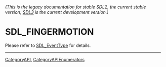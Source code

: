 ###### (This is the legacy documentation for stable SDL2, the current stable version; [SDL3](https://wiki.libsdl.org/SDL3/) is the current development version.)
# SDL_FINGERMOTION

Please refer to [SDL_EventType](SDL_EventType) for details.

----
[CategoryAPI](CategoryAPI), [CategoryAPIEnumerators](CategoryAPIEnumerators)

